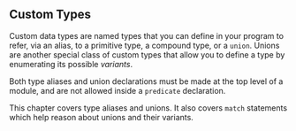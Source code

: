 ## Custom Types

Custom data types are named types that you can define in your program to refer, via an alias, to a
primitive type, a compound type, or a `union`. Unions are another special class of custom types that
allow you to define a type by enumerating its possible _variants_.

Both type aliases and union declarations must be made at the top level of a module, and are not
allowed inside a `predicate` declaration.

This chapter covers type aliases and unions. It also covers `match` statements which help reason
about unions and their variants.
